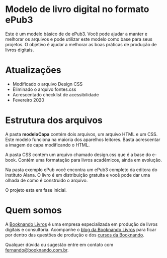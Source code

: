 # Modelo de livro digital no formato ePub3
Este é um modelo básico de de ePub3. 
Você pode ajudar a manter e melhorar os arquivos e pode utilizar este modelo como base para seus projetos.
O objetivo é ajudar a melhorar as boas práticas de produção de livros digitais.

# Atualizações
- Modificado o arquivo Design CSS
- Eliminado o arquivo fontes.css
- Acrescentado checklist de acessibilidade
- Fevereiro 2020

# Estrutura dos arquivos
A pasta **modeloCapa** contém dois arquivos, um arquivo HTML e um CSS. Este modelo funciona na maioria dos aparelhos leitores. Basta acrescentar a imagem de capa modificando o HTML.

A pasta CSS contém um arquivo chamado design.css que é a base do e-book. Contém uma formatação para livros acadêmicos, ainda em evolução. 

Na pasta exemplo ePub você encontra um ePub3 completo da editora do instituto Alana. O livro é em distribuição gratuita e você pode dar uma olhada de como é construido o arquivo.

O projeto esta em fase inicial.

# Quem somos

A [Booknando Livros](http://booknando.com.br) é uma empresa especializada em produção de livros digitais e consultoria.
Acompanhe o [blog da Booknando Livros](https://medium.com/booknando) para ficar por dentro das questões de produção e dos [cursos da Booknando](https://cursos.booknando.com.br/).

Qualquer dúvida ou sugestão entre em contato com fernando@booknando.com.br.